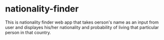 # nationality-finder
This is nationality finder web app that takes oerson's name as an input from user and displayes his/her nationality and probability of living that particular person in that country.
